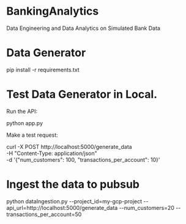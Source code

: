 # BankingAnalytics
Data Engineering and Data Analytics on Simulated Bank Data

# Data Generator
pip install -r requirements.txt

# Test Data Generator in Local.

Run the API:

python app.py

Make a test request:

curl -X POST http://localhost:5000/generate_data \
     -H "Content-Type: application/json" \
     -d '{"num_customers": 100, "transactions_per_account": 10}'

# Ingest the data to pubsub

python dataIngestion.py --project_id=my-gcp-project --api_url=http://localhost:5000/generate_data --num_customers=20 --transactions_per_account=50
